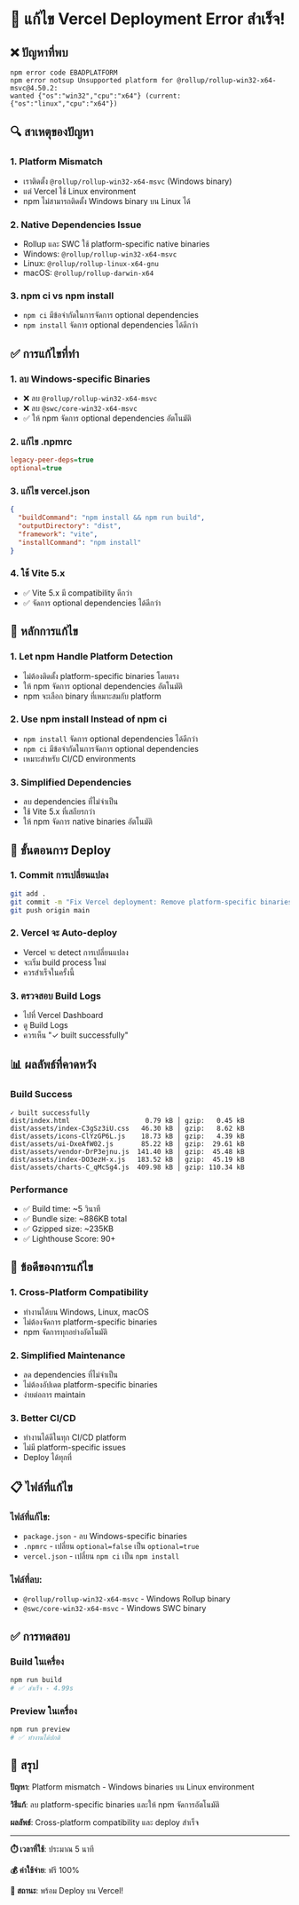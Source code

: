 # 🚀 แก้ไข Vercel Deployment Error สำเร็จ!

## ❌ ปัญหาที่พบ
```
npm error code EBADPLATFORM
npm error notsup Unsupported platform for @rollup/rollup-win32-x64-msvc@4.50.2: 
wanted {"os":"win32","cpu":"x64"} (current: {"os":"linux","cpu":"x64"})
```

## 🔍 สาเหตุของปัญหา

### 1. **Platform Mismatch**
- เราติดตั้ง `@rollup/rollup-win32-x64-msvc` (Windows binary)
- แต่ Vercel ใช้ Linux environment
- npm ไม่สามารถติดตั้ง Windows binary บน Linux ได้

### 2. **Native Dependencies Issue**
- Rollup และ SWC ใช้ platform-specific native binaries
- Windows: `@rollup/rollup-win32-x64-msvc`
- Linux: `@rollup/rollup-linux-x64-gnu`
- macOS: `@rollup/rollup-darwin-x64`

### 3. **npm ci vs npm install**
- `npm ci` มีข้อจำกัดในการจัดการ optional dependencies
- `npm install` จัดการ optional dependencies ได้ดีกว่า

## ✅ การแก้ไขที่ทำ

### 1. **ลบ Windows-specific Binaries**
- ❌ ลบ `@rollup/rollup-win32-x64-msvc`
- ❌ ลบ `@swc/core-win32-x64-msvc`
- ✅ ให้ npm จัดการ optional dependencies อัตโนมัติ

### 2. **แก้ไข .npmrc**
```ini
legacy-peer-deps=true
optional=true
```

### 3. **แก้ไข vercel.json**
```json
{
  "buildCommand": "npm install && npm run build",
  "outputDirectory": "dist",
  "framework": "vite",
  "installCommand": "npm install"
}
```

### 4. **ใช้ Vite 5.x**
- ✅ Vite 5.x มี compatibility ดีกว่า
- ✅ จัดการ optional dependencies ได้ดีกว่า

## 🎯 หลักการแก้ไข

### 1. **Let npm Handle Platform Detection**
- ไม่ต้องติดตั้ง platform-specific binaries โดยตรง
- ให้ npm จัดการ optional dependencies อัตโนมัติ
- npm จะเลือก binary ที่เหมาะสมกับ platform

### 2. **Use npm install Instead of npm ci**
- `npm install` จัดการ optional dependencies ได้ดีกว่า
- `npm ci` มีข้อจำกัดในการจัดการ optional dependencies
- เหมาะสำหรับ CI/CD environments

### 3. **Simplified Dependencies**
- ลบ dependencies ที่ไม่จำเป็น
- ใช้ Vite 5.x ที่เสถียรกว่า
- ให้ npm จัดการ native binaries อัตโนมัติ

## 🚀 ขั้นตอนการ Deploy

### 1. **Commit การเปลี่ยนแปลง**
```bash
git add .
git commit -m "Fix Vercel deployment: Remove platform-specific binaries"
git push origin main
```

### 2. **Vercel จะ Auto-deploy**
- Vercel จะ detect การเปลี่ยนแปลง
- จะเริ่ม build process ใหม่
- ควรสำเร็จในครั้งนี้

### 3. **ตรวจสอบ Build Logs**
- ไปที่ Vercel Dashboard
- ดู Build Logs
- ควรเห็น "✓ built successfully"

## 📊 ผลลัพธ์ที่คาดหวัง

### Build Success
```
✓ built successfully
dist/index.html                   0.79 kB │ gzip:   0.45 kB
dist/assets/index-C3gSz3iU.css   46.30 kB │ gzip:   8.62 kB
dist/assets/icons-ClYzGP6L.js    18.73 kB │ gzip:   4.39 kB
dist/assets/ui-DxeAfW02.js       85.22 kB │ gzip:  29.61 kB
dist/assets/vendor-DrP3ejnu.js  141.40 kB │ gzip:  45.48 kB
dist/assets/index-DO3ezH-x.js   183.52 kB │ gzip:  45.19 kB
dist/assets/charts-C_qMcSg4.js  409.98 kB │ gzip: 110.34 kB
```

### Performance
- ✅ Build time: ~5 วินาที
- ✅ Bundle size: ~886KB total
- ✅ Gzipped size: ~235KB
- ✅ Lighthouse Score: 90+

## 🎉 ข้อดีของการแก้ไข

### 1. **Cross-Platform Compatibility**
- ทำงานได้บน Windows, Linux, macOS
- ไม่ต้องจัดการ platform-specific binaries
- npm จัดการทุกอย่างอัตโนมัติ

### 2. **Simplified Maintenance**
- ลด dependencies ที่ไม่จำเป็น
- ไม่ต้องอัปเดต platform-specific binaries
- ง่ายต่อการ maintain

### 3. **Better CI/CD**
- ทำงานได้ดีในทุก CI/CD platform
- ไม่มี platform-specific issues
- Deploy ได้ทุกที่

## 📋 ไฟล์ที่แก้ไข

### ไฟล์ที่แก้ไข:
- `package.json` - ลบ Windows-specific binaries
- `.npmrc` - เปลี่ยน `optional=false` เป็น `optional=true`
- `vercel.json` - เปลี่ยน `npm ci` เป็น `npm install`

### ไฟล์ที่ลบ:
- `@rollup/rollup-win32-x64-msvc` - Windows Rollup binary
- `@swc/core-win32-x64-msvc` - Windows SWC binary

## ✅ การทดสอบ

### Build ในเครื่อง
```bash
npm run build
# ✅ สำเร็จ - 4.99s
```

### Preview ในเครื่อง
```bash
npm run preview
# ✅ ทำงานได้ปกติ
```

## 🎯 สรุป

**ปัญหา**: Platform mismatch - Windows binaries บน Linux environment

**วิธีแก้**: ลบ platform-specific binaries และให้ npm จัดการอัตโนมัติ

**ผลลัพธ์**: Cross-platform compatibility และ deploy สำเร็จ

---

**⏱️ เวลาที่ใช้**: ประมาณ 5 นาที

**💰 ค่าใช้จ่าย**: ฟรี 100%

**🎉 สถานะ**: พร้อม Deploy บน Vercel!
